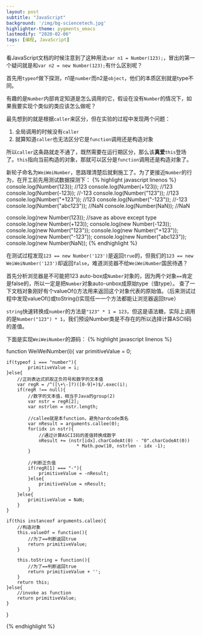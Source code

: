 ```yaml
---
layout: post
subtitle: "JavaScript"
background: '/img/bg-sciencetech.jpg'
highlighter-theme: pygments_emacs
lastmodify: "2020-02-06"
tags: [编程, JavaScript]
---
```


看JavaScript文档的时候注意到了这种用法`var n1 = Number(123);`，冒出的第一个疑问就是和`var n2 = new Number(123);`有什么区别呢？

首先用`typeof`做下探测，n1是`number`而n2是`object`，他们的本质区别就是type不同。

有趣的是`Number`内部肯定知道是怎么调用的它，假设在没有`Number`的情况下，如果我要实现个类似的类应该怎么做呢？

最先想到的就是根据`caller`来区分，但在实验的过程中发现两个问题：
1. 全局调用的时候没有`caller`
1. 就算知道`caller`也无法区分它是`function`调用还是构造对象

所以`caller`这条路就走不通了，既然需要在运行期区分，那么该**真爱**`this`登场了。`this`指向当前构造的对象，那就可以区分是`function`调用还是构造对象了。

新轮子命名为`WeiWeiNumber`，思路理清楚后就剩施工了。为了更接近`Number`的行为，在开工前先用测试数据探测下：
{% highlight javascript linenos %}
console.log(Number(123));      //123
console.log(Number(+123));     //123
console.log(Number(-123));     //-123
console.log(Number("123"));    //123
console.log(Number("+123"));   //123
console.log(Number("-123"));   //-123
console.log(Number("abc123")); //NaN
console.log(Number(NaN));      //NaN

console.log(new Number(123)); //save as above except type
console.log(new Number(+123));
console.log(new Number(-123));
console.log(new Number("123"));
console.log(new Number("+123"));
console.log(new Number("-123"));
console.log(new Number("abc123"));
console.log(new Number(NaN));
{% endhighlight %}

在测试过程发现`123 == new Number('123')`是返回`true`的，但我们的`123 == new WeiWeiNumber('123')`却返回`false`，难道浏览器不给`WeiWeiNumber`国民待遇？

首先分析浏览器是不可能把123 auto-box成`Number`对象的，因为两个对象`==`肯定是false的，所以一定是把`Number`对象auto-unbox成原始type（值type）。 查了一下文档对象刚好有个valueOf()方法用来返回这个对象代表的原始值。（后来测试过程中发现valueOf()或toString()实现任一一个方法都能让浏览器返回true）

`string`快速转换成`number`的方法是`"123" * 1 = 123`，但这是语法糖，实际上调用的是`Number("123") * 1`，我们预设Number类是不存在的所以选择计算ASCII码的差值。

下面是实现`WeiWeiNumber`的源码：
{% highlight javascript linenos %}

function WeiWeiNumber(i){
    var primitiveValue = 0;
    
    if(typeof i === "number"){
            primitiveValue = i;
    }else{
        //正则表达式抓取正负符号和数字的文本值
        var regR = /^([\+\-]?)([0-9]+)$/.exec(i);
        if(regR !== null){
            //数字的文本值，相当于Java的group(2)
            var nstr = regR[2];
            var nstrlen = nstr.length;
            
            //callee就是本function，避免hardcode类名
            var nResult = arguments.callee(0);
            for(idx in nstr){
                //通过计算ASCII码的差值转换成数字
                nResult += (nstr[idx].charCodeAt(0) - "0".charCodeAt(0)) 
                              * Math.pow(10, nstrlen - idx -1);
            }
            
            //判断正负值
            if(regR[1] === "-"){
                primitiveValue = -nResult;
            }else{
                primitiveValue = nResult;
            }
        }else{
            primitiveValue = NaN;
        }
    }
    
    if(this instanceof arguments.callee){
        //构造对象
        this.valueOf = function(){
            //为了==判断返回true
            return primitiveValue;
        }
        
        this.toString = function(){
            //为了==判断返回true
            return primitiveValue + '';
        }
        return this;
    }else{
        //invoke as function
        return primitiveValue;
    }
}

{% endhighlight %}